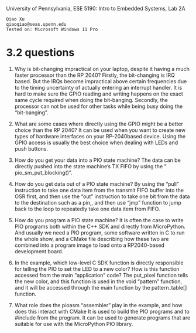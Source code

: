 University of Pennsylvania, ESE 5190: Intro to Embedded Systems, Lab 2A

    Qiao Xu
    qiaoqiao@seas.upenn.edu
    Tested on: Microsoft Windows 11 Pro

# 3.2 questions
1. Why is bit-changing impractical on your laptop, despite it having a much faster processor than the RP 2040?
Firstly, the bit-changing is IRQ based. But the IRQs become impractical above certain frequencies due to the timing uncertainty of actually entering an interrupt handler. It is hard to make sure the GPIO reading and writing happens on the exact same cycle required when doing the bit-banging.
Secondly, the processor can not be used for other tasks while being busy doing the “bit-banging”.

2. What are some cases where directly using the GPIO might be a better choice than the RP 2040?
	It can be used when you want to create new types of hardware interfaces on your RP-2040based device. Using the GPIO access is usually the best choice when dealing with LEDs and push buttons.

3. How do you get your data into a PIO state machine?
The data can be directly pushed into the state machine’s TX FIFO by using the “ pio_sm_put_blocking()”. 

4. How do you get data out of a PIO state machine?
By using the “pull” instruction to take one data item from the transmit FIFO buffer into the OSR first, and then use the “out” instruction to take one bit from the data to the destination such as a pin,, and then use “jmp” function to jump back to the loop to repeatedly take one data item from FIFO.

5. How do you program a PIO state machine?
It is often the case to write PIO programs both within the C++ SDK and directly from MicroPython.
And usually we need a PIO program, some software written in C to run the whole show, and a CMake file describing how these two are combined into a program image to load onto a RP2040-based development board.

6. In the example, which low-level C SDK function is directly responsible for telling the PIO to set the LED to a new color? How is this function accessed from the main “application” code?
	The put_pixel function tells the new color, and this function is used in the void “pattern” function, and it will be accessed through the main function by the pattern_table[] function.

7. What role does the pioasm “assembler” play in the example, and how does this interact with CMake
It is used to build the PIO programs and to #include from the program. It can be used to generate programs that are suitable for use with the MicroPython PIO library.
